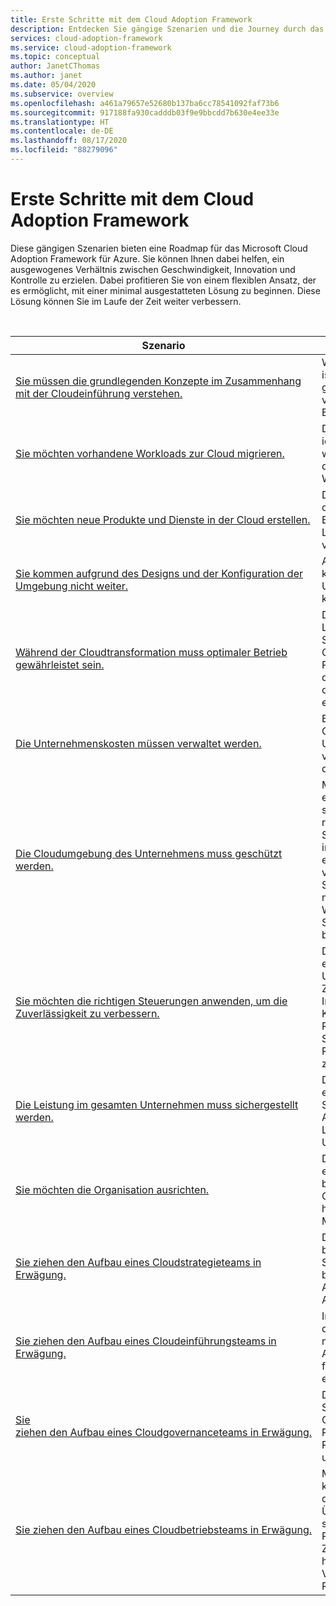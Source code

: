 ```yaml
---
title: Erste Schritte mit dem Cloud Adoption Framework
description: Entdecken Sie gängige Szenarien und die Journey durch das Cloud Adoption Framework, die diesen Szenarien am ehesten entspricht.
services: cloud-adoption-framework
ms.service: cloud-adoption-framework
ms.topic: conceptual
author: JanetCThomas
ms.author: janet
ms.date: 05/04/2020
ms.subservice: overview
ms.openlocfilehash: a461a79657e52680b137ba6cc78541092faf73b6
ms.sourcegitcommit: 917188fa930cadddb03f9e9bbcdd7b630e4ee33e
ms.translationtype: HT
ms.contentlocale: de-DE
ms.lasthandoff: 08/17/2020
ms.locfileid: "88279096"
---
```

# <a name="get-started-with-the-cloud-adoption-framework"></a>Erste Schritte mit dem Cloud Adoption Framework

Diese gängigen Szenarien bieten eine Roadmap für das Microsoft Cloud Adoption Framework für Azure. Sie können Ihnen dabei helfen, ein ausgewogenes Verhältnis zwischen Geschwindigkeit, Innovation und Kontrolle zu erzielen. Dabei profitieren Sie von einem flexiblen Ansatz, der es ermöglicht, mit einer minimal ausgestatteten Lösung zu beginnen. Diese Lösung können Sie im Laufe der Zeit weiter verbessern.

<!-- markdownlint-disable MD033 -->
<br>

| Szenario | BESCHREIBUNG |
|----------|-------------|
| [Sie müssen die grundlegenden Konzepte im Zusammenhang mit der Cloudeinführung verstehen.](./cloud-concepts.md) | Wenn die Cloud involviert ist, müssen Sie einige grundlegende Konzepte verstehen und Entscheidungen treffen. |
| [Sie möchten vorhandene Workloads zur Cloud migrieren.](./migrate.md)                   | Dieser Leitfaden ist ein idealer Ausgangspunkt, wenn der Schwerpunkt auf der Migration lokaler Workloads zur Cloud liegt. |
| [Sie möchten neue Produkte und Dienste in der Cloud erstellen.](./innovate.md)             | Dieser Leitfaden hilft Ihnen dabei, sich auf die Bereitstellung innovativer Lösungen in der Cloud vorzubereiten.                                       |
| [Sie kommen aufgrund des Designs und der Konfiguration der Umgebung nicht weiter.](./design-and-configuration.md) | Anhand dieses Leitfadens können Sie schnell eine Umgebung entwerfen und konfigurieren.                                           |
| [Während der Cloudtransformation muss optimaler Betrieb gewährleistet sein.](./operational-excellence.md)                   | Die Schritte in diesem Leitfaden helfen dem Strategieteam dabei, Change Management-Prozesse zu steuern, die für die Sicherstellung eines optimalen Betriebs erforderlich sind. |
| [Die Unternehmenskosten müssen verwaltet werden.](./manage-costs.md)                                          | Beginnen Sie mit der Optimierung der Unternehmenskosten, und verwalten Sie die Kosten in der gesamten Umgebung.                                                                           |
| [Die Cloudumgebung des Unternehmens muss geschützt werden.](./security.md)             | Mit diesem Leitfaden zu den ersten Schritte können Sie sicherstellen, dass die richtigen Sicherheitsanforderungen im gesamten Unternehmen erfüllt sind, um das Risiko von Sicherheitsverletzungen zu minimieren und die Wiederherstellung nach Sicherheitsverletzungen zu beschleunigen.                                       |
| [Sie möchten die richtigen Steuerungen anwenden, um die Zuverlässigkeit zu verbessern.](./reliability.md)                   | Dieser Leitfaden zu den ersten Schritten hilft dabei, Unterbrechungen im Zusammenhang mit Inkonsistenzen bezüglich Konfiguration, Ressourcenorganisation, Sicherheitsbaselines oder Ressourcenschutzrichtlinien zu minimieren. |
| [Die Leistung im gesamten Unternehmen muss sichergestellt werden.](./performance.md)                               | Dieser Leitfaden zu den ersten Schritte unterstützt Sie dabei, Prozesse zur Aufrechterhaltung der Leistung im gesamten Unternehmen einzurichten.                               |
| [Sie möchten die Organisation ausrichten.](./org-alignment.md)                               | Dieser Leitfaden zu den ersten Schritten kann Ihnen bei der Einrichtung einer Organisationsstruktur helfen, die mit geeigneten Mitarbeitern besetzt ist.                               |
| [Sie ziehen den Aufbau eines Cloudstrategieteams in Erwägung.](./team/cloud-strategy.md)     | Dieser Leitfaden hilft Ihnen bei der Entscheidung, ob Sie ein Strategieteam benötigen, und gibt Aufschluss über die Aufgaben dieses Teams.                                |
| [Sie ziehen den Aufbau eines Cloudeinführungsteams in Erwägung.](./team/cloud-adoption.md)     | In diesem Leitfaden werden die Schritte beschrieben, mit denen Sie die richtige Art des Einführungsteams für Ihre Anforderungen ermitteln.              |
| [Sie ziehen&nbsp;den&nbsp;Aufbau&nbsp;eines&nbsp;Cloudgovernanceteams&nbsp;in&nbsp;Erwägung.](./team/cloud-governance.md) | Dieser Leitfaden unterstützt Sie beim Aufbau eines Governanceteams, um Risiken und die Risikotoleranz zu bewerten und zu verwalten.                                         |
| [Sie ziehen den Aufbau eines Cloudbetriebsteams in Erwägung.](./team/cloud-operations.md) | Mit diesem Leitfaden können Sie Teams bilden, die sich auf die Überwachung, Reparatur sowie die Behebung von Problemen im Zusammenhang mit herkömmlichen IT-Vorgängen und -Ressourcen konzentrieren. |
